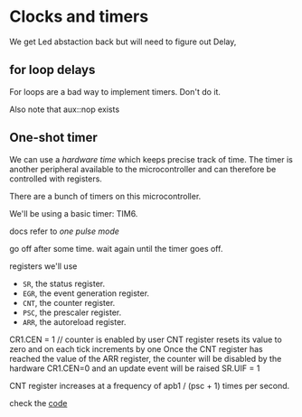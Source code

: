 # Clocks and timers

We get Led abstaction back but will need to figure out Delay,

## for loop delays

For loops are a bad way to implement timers.  Don't do it.

Also note that aux::nop exists

## One-shot timer

We can use a _hardware time_ which keeps precise track of time.  The timer is another peripheral
available to the microcontroller and can therefore be controlled with registers.

There are a bunch of timers on this microcontroller.  


We'll be using a basic timer: TIM6.

docs refer to _one pulse mode_

go off after some time.  wait again until the timer goes off.

registers we'll use

- `SR`, the status register.
- `EGR`, the event generation register.
- `CNT`, the counter register.
- `PSC`, the prescaler register.
- `ARR`, the autoreload register.

CR1.CEN = 1 // counter is enabled by user
CNT register resets its value to zero and on each tick increments by one
Once the CNT register has reached the value of the ARR register, the counter will be disabled by the hardware CR1.CEN=0 and an update event will be raised SR.UIF = 1

CNT register increases at a frequency of apb1 / (psc + 1) times per second.

check the [code](./09_chapter/src/main.rs)










































